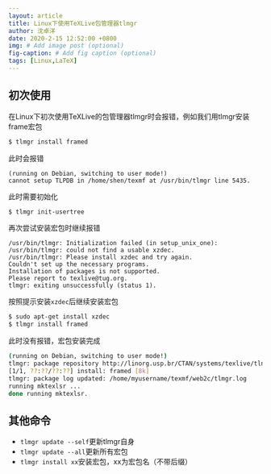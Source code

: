 ```yaml
---
layout: article
title: Linux下使用TeXLive包管理器tlmgr
author: 沈卓洋
date: 2020-2-15 12:52:00 +0800
img: # Add image post (optional)
fig-caption: # Add fig caption (optional)
tags: [Linux,LaTeX]
---
```


## 初次使用

在Linux下初次使用TeXLive的包管理器tlmgr时会报错，例如我们用tlmgr安装frame宏包

```bash
$ tlmgr install framed
```

此时会报错

```
(running on Debian, switching to user mode!)
cannot setup TLPDB in /home/shen/texmf at /usr/bin/tlmgr line 5435.
```

此时需要初始化

```bash
$ tlmgr init-usertree
```

再次尝试安装宏包时继续报错

```
/usr/bin/tlmgr: Initialization failed (in setup_unix_one):
/usr/bin/tlmgr: could not find a usable xzdec.
/usr/bin/tlmgr: Please install xzdec and try again.
Couldn't set up the necessary programs.
Installation of packages is not supported.
Please report to texlive@tug.org.
tlmgr: exiting unsuccessfully (status 1).
```

按照提示安装`xzdec`后继续安装宏包

```bash
$ sudo apt-get install xzdec
$ tlmgr install framed
```

此时没有报错，宏包安装完成

```bash
(running on Debian, switching to user mode!)
tlmgr: package repository http://linorg.usp.br/CTAN/systems/texlive/tlnet
[1/1, ??:??/??:??] install: framed [8k]
tlmgr: package log updated: /home/myusername/texmf/web2c/tlmgr.log
running mktexlsr ...
done running mktexlsr.
```

## 其他命令

* `tlmgr update --self`更新tlmgr自身
* `tlmgr update --all`更新所有宏包
* `tlmgr install xx`安装宏包，xx为宏包名（不带后缀）